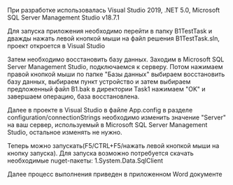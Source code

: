 При разработке использовалась Visual Studio 2019, .NET 5.0, Microsoft SQL Server Management Studio v18.7.1

Для запуска приложения необходимо перейти в папку B1TestTask и дважды нажать левой кнопкой мыши на файл решения B1TestTask.sln, проект откроется в Visual Studio

Затем необходимо восстановить базу данных. Заходим в Microsoft SQL Server Management Studio, подключаемся к серверу.
Потом нажимаем правой кнопкой мыши по папке "Базы данных" выбираем восстановить базу данных,
выбираем пункт устройство и затем выбираем предложенный файл B1.bak в директории Task1 нажимаем "OK" и завершаем операцию, база восстановлена.

Далее в проекте в Visual Studio в файле App.config в разделе configuration/connectionStrings необходимо изменить значение "Server" на ваш сервер, используемый в Microsoft SQL Server Management Studio, остальное изменять не нужно.

Теперь можно запускать(F5/CTRL+F5/нажать левой кнопкой мыши на кнопку запуска).
Для запуска возможно потребуется скачать необходимые nuget-пакеты:
	1.System.Data.SqlClient

Далее процесс выполнения приведен в приложенном Word документе

